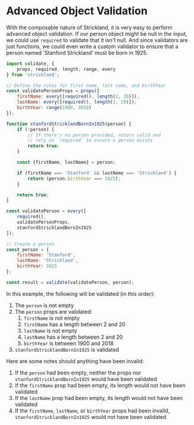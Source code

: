 # Advanced Object Validation

With the composable nature of Strickland, it is very easy to perform advanced object validation. If our person object might be null in the input, we could use `required` to validate that it isn't null. And since validators are just functions, we could even write a custom validator to ensure that a person named 'Stanford Strickland' must be born in 1925.

``` jsx
import validate, {
    props, required, length, range, every
} from 'strickland';

// Define the rules for first name, last name, and birthYear
const validatePersonProps = props({
    firstName: every([required(), length(2, 20)]),
    lastName: every([required(), length(2, 20)]),
    birthYear: range(1900, 2018)
});

function stanfordStricklandBornIn1925(person) {
    if (!person) {
        // If there's no person provided, return valid and
        // rely on `required` to ensure a person exists
        return true;
    }

    const {firstName, lastName} = person;

    if (firstName === 'Stanford' && lastName === 'Strickland') {
        return (person.birthYear === 1925);
    }

    return true;
}

const validatePerson = every([
    required(),
    validatePersonProps,
    stanfordStricklandBornIn1925
]);

// Create a person
const person = {
    firstName: 'Stanford',
    lastName: 'Strickland',
    birthYear: 1925
};

const result = validate(validatePerson, person);
```

In this example, the following will be validated (in this order):

1. The `person` is not empty
1. The `person` props are validated:
    1. `firstName` is not empty
    1. `firstName` has a length between 2 and 20
    1. `lastName` is not empty
    1. `lastName` has a length between 2 and 20
    1. `birthYear` is between 1900 and 2018
1. `stanfordStricklandBornIn1925` is validated

Here are some notes should anything have been invalid:

1. If the `person` had been empty, neither the props nor `stanfordStricklandBornIn1925` would have been validated
1. If the `firstName` prop had been empty, its length would not have been validated
1. If the `lastName` prop had been empty, its length would not have been validated
1. If the `firstName`, `lastName`, or `birthYear` props had been invalid, `stanfordStricklandBornIn1925` would not have been validated
